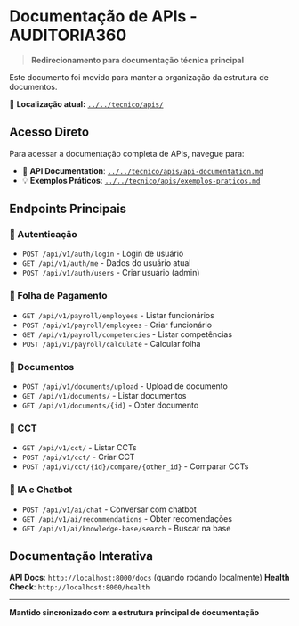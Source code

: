 # Documentação de APIs - AUDITORIA360

> **Redirecionamento para documentação técnica principal**

Este documento foi movido para manter a organização da estrutura de documentos.

📍 **Localização atual:** [`../../tecnico/apis/`](../../tecnico/apis/)

## Acesso Direto

Para acessar a documentação completa de APIs, navegue para:
- 🔗 **API Documentation**: [`../../tecnico/apis/api-documentation.md`](../../tecnico/apis/api-documentation.md)
- 💡 **Exemplos Práticos**: [`../../tecnico/apis/exemplos-praticos.md`](../../tecnico/apis/exemplos-praticos.md)

## Endpoints Principais

### 🔐 Autenticação
- `POST /api/v1/auth/login` - Login de usuário
- `GET /api/v1/auth/me` - Dados do usuário atual
- `POST /api/v1/auth/users` - Criar usuário (admin)

### 💼 Folha de Pagamento
- `GET /api/v1/payroll/employees` - Listar funcionários
- `POST /api/v1/payroll/employees` - Criar funcionário
- `GET /api/v1/payroll/competencies` - Listar competências
- `POST /api/v1/payroll/calculate` - Calcular folha

### 📄 Documentos
- `POST /api/v1/documents/upload` - Upload de documento
- `GET /api/v1/documents/` - Listar documentos
- `GET /api/v1/documents/{id}` - Obter documento

### 📝 CCT
- `GET /api/v1/cct/` - Listar CCTs
- `POST /api/v1/cct/` - Criar CCT
- `POST /api/v1/cct/{id}/compare/{other_id}` - Comparar CCTs

### 🤖 IA e Chatbot
- `POST /api/v1/ai/chat` - Conversar com chatbot
- `GET /api/v1/ai/recommendations` - Obter recomendações
- `GET /api/v1/ai/knowledge-base/search` - Buscar na base

## Documentação Interativa

**API Docs**: `http://localhost:8000/docs` (quando rodando localmente)
**Health Check**: `http://localhost:8000/health`

---

**Mantido sincronizado com a estrutura principal de documentação**
